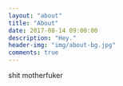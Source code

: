 ```yaml
---
layout: "about"
title: "About"
date: 2017-08-14 09:00:00
description: "Hey."
header-img: "img/about-bg.jpg"
comments: true
---
```


shit motherfuker


